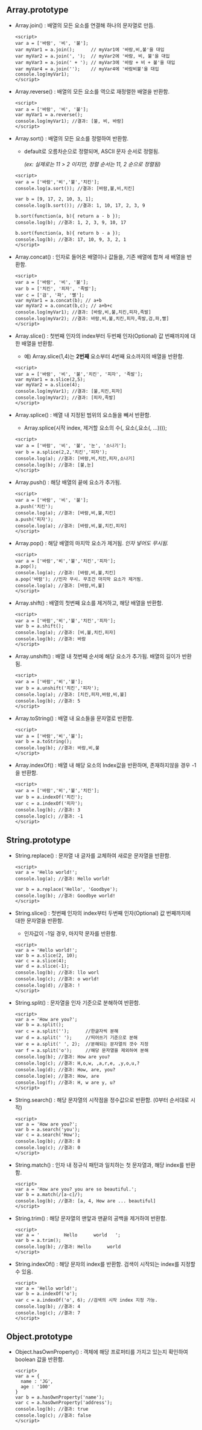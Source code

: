 ## Array.prototype

- Array.join() : 배열의 모든 요소를 연결해 하나의 문자열로 만듬.

  ```
  <script>
  var a = ['바람', '비', '불'];
  var myVar1 = a.join();      // myVar1에 '바람,비,불'을 대입
  var myVar2 = a.join(', ');  // myVar2에 '바람, 비, 불'을 대입
  var myVar3 = a.join(' + '); // myVar3에 '바람 + 비 + 불'을 대입
  var myVar4 = a.join('');    // myVar4에 '바람비불'을 대입
  console.log(myVar1);
  </script>
  ```

- Array.reverse() : 배열의 모든 요소를 역으로 재정렬한 배열을 반환함.

  ```
  <script>
  var a = ['바람', '비', '불'];
  var myVar1 = a.reverse();
  console.log(myVar1); //결과: [불, 비, 바람]
  </script>
  ```

- Array.sort() : 배열의 모든 요소를 정렬하여 반환함.

  - default로 오름차순으로 정렬되며, ASCII 문자 순서로 정렬됨.

    *(ex: 실제로는 11 > 2 이지만, 정렬 순서는 11, 2 순으로 정렬됨)*

  ```
  <script>
  var a = ['바람','비','불','치킨'];
  console.log(a.sort()); //결과: [바람,불,비,치킨]

  var b = [9, 17, 2, 10, 3, 1];
  console.log(b.sort()); //결과: 1, 10, 17, 2, 3, 9

  b.sort(function(a, b){ return a - b });
  console.log(b); //결과: 1, 2, 3, 9, 10, 17

  b.sort(function(a, b){ return b - a });
  console.log(b); //결과: 17, 10, 9, 3, 2, 1
  </script>
  ```

- Array.concat() : 인자로 들어온 배열이나 값들을, 기존 배열에 합쳐 새 배열을 반환함.

  ```
  <script>
  var a = ['바람', '비', '불'];
  var b = ['치킨', '피자', '족발'];
  var c = ['검', '파', '빨'];
  var myVar1 = a.concat(b); // a+b
  var myVar2 = a.concat(b,c); // a+b+c
  console.log(myVar1); //결과: [바람,비,불,치킨,피자,족발]
  console.log(myVar2); //결과: 바람,비,불,치킨,피자,족발,검,파,빨]
  </script>
  ```

- Array.slice() : 첫번째 인자의 index부터 두번째 인자(Optional) 값 번째까지에 대한 배열을 반환함.

  - 예) Array.slice(1,4)는 **2번째** 요소부터 4번째 요소까지의 배열을 반환함.

  ```
  <script>
  var a = ['바람', '비', '불','치킨', '피자', '족발'];
  var myVar1 = a.slice(2,5);
  var myVar2 = a.slice(4);
  console.log(myVar1); //결과: [불,치킨,피자]
  console.log(myVar2); //결과: [피자,족발]
  </script>
  ```

- Array.splice() : 배열 내 지정된 범위의 요소들을 빼서 반환함.

  - Array.splice(시작 index, 제거할 요소의 수(, 요소(,요소(, ...))));

  ```
  <script>
  var a = ['바람', '비', '불', '눈', '소나기'];
  var b = a.splice(2,2,'치킨','피자');
  console.log(a); //결과: [바람,비,치킨,피자,소나기]
  console.log(b); //결과: [불,눈]
  </script>
  ```

- Array.push() : 해당 배열의 끝에 요소가 추가됨.

  ```
  <script>
  var a = ['바람', '비', '불'];
  a.push('치킨');
  console.log(a); //결과: [바람,비,불,치킨]
  a.push('피자');
  console.log(a); //결과: [바람,비,불,치킨,피자]
  </script>
  ```

- Array.pop() : 해당 배열의 마지막 요소가 제거됨. *인자 넣어도 무시됨.*

  ```
  <script>
  var a = ['바람','비','불','치킨','피자'];
  a.pop();
  console.log(a); //결과: [바람,비,불,치킨]
  a.pop('바람'); //인자 무시. 무조건 마지막 요소가 제거됨.
  console.log(a); //결과: [바람,비,불]
  </script>
  ```

- Array.shift() : 배열의 첫번째 요소를 제거하고, 해당 배열을 반환함.

  ```
  <script>
  var a = ['바람','비','불','치킨','피자'];
  var b = a.shift();
  console.log(a); //결과: [비,불,치킨,피자]
  console.log(b); //결과: 바람
  </script>
  ```

- Array.unshift() : 배열 내 첫번째 순서에 해당 요소가 추가됨. 배열의 길이가 반환됨.

  ```
  <script>
  var a = ['바람','비','불'];
  var b = a.unshift('치킨','피자');
  console.log(a); //결과: [치킨,피자,바람,비,불]
  console.log(b); //결과: 5
  </script>
  ```

- Array.toString() : 배열 내 요소들을 문자열로 반환함.

  ```
  <script>
  var a = ['바람','비','불'];
  var b = a.toString();
  console.log(b); //결과: 바람,비,불
  </script>
  ```

- Array.indexOf() : 배열 내 해당 요소의 Index값을 반환하며, 존재하지않을 경우 -1을 반환함.

  ```
  <script>
  var a = ['바람','비','불','치킨'];
  var b = a.indexOf('치킨');
  var c = a.indexOf('피자');
  console.log(b); //결과: 3
  console.log(c); //결과: -1
  </script>
  ```

## String.prototype

- String.replace() : 문자열 내 글자를 교체하여 새로운 문자열을 반환함.

  ```
  <script>
  var a = 'Hello world!';
  console.log(a); //결과: Hello world!

  var b = a.replace('Hello', 'Goodbye');
  console.log(b); //결과: Goodbye world!
  </script>
  ```

- String.slice() : 첫번째 인자의 index부터 두번째 인자(Optional) 값 번째까지에 대한 문자열을 반환함.

  - 인자값이 -1일 경우, 마지막 문자를 반환함.

  ```
  <script>
  var a = 'Hello world!';
  var b = a.slice(2, 10);
  var c = a.slice(4);
  var d = a.slice(-1);
  console.log(b); //결과: llo worl
  console.log(c); //결과: o world!
  console.log(d); //결과: !
  </script>
  ```


- String.split() : 문자열을 인자 기준으로 분해하여 반환함.

  ```
  <script>
  var a = 'How are you?';
  var b = a.split();
  var c = a.split(''); 		//한글자씩 분해
  var d = a.split(' ');		//띄어쓰기 기준으로 분해
  var e = a.split(' ', 2);	//분해되는 문자열의 갯수 지정
  var f = a.split('o');		//해당 문자열을 제외하여 분해
  console.log(b); //결과: How are you?
  console.log(c); //결과: H,o,w, ,a,r,e, ,y,o,u,?
  console.log(d); //결과: How, are, you?
  console.log(e); //결과: How, are
  console.log(f); //결과: H, w are y, u?
  </script>
  ```

- String.search() : 해당 문자열의 시작점을 정수값으로 반환함. (0부터 순서대로 시작)

  ```
  <script>
  var a = 'How are you?';
  var b = a.search('you');
  var c = a.search('How');
  console.log(b); //결과: 8
  console.log(c); //결과: 0
  </script>
  ```

- String.match() : 인자 내 정규식 패턴과 일치하는 첫 문자열과, 해당 index를 반환함.

  ```
  <script>
  var a = 'How are you? you are so beautiful.';
  var b = a.match(/[a-c]/);
  console.log(b); //결과: [a, 4, How are ... beautiful]
  </script>
  ```

- String.trim() : 해당 문자열의 맨앞과 맨끝의 공백을 제거하여 반환함.

  ```
  <script>
  var a = '         Hello      world   ';
  var b = a.trim();
  console.log(b); //결과: Hello      world
  </script>
  ```

- String.indexOf() : 해당 문자의 index를 반환함. 검색이 시작되는 index를 지정할 수 있음.

  ```
  <script>
  var a = 'Hello world!';
  var b = a.indexOf('o');
  var c = a.indexOf('o', 6); //검색의 시작 index 지정 가능.
  console.log(b); //결과: 4
  console.log(c); //결과: 7
  </script>
  ```

## Object.prototype

- Object.hasOwnProperty() : 객체에 해당 프로퍼티를 가지고 있는지 확인하여 boolean 값을 반환함.

  ```
  <script>
  var a = {
  	name : 'JG',
  	age : '100'
  }
  var b = a.hasOwnProperty('name');
  var c = a.hasOwnProperty('address');
  console.log(b); //결과: true
  console.log(c); //결과: false
  </script>
  ```